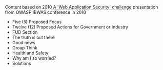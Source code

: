 Content based on 2010 [A 'Web Application Security' challenge](http://www.slideshare.net/DinisCruz/presentation-a-web-application-security-challenge) presentation from OWASP IBWAS conference in 2010

* Five (5) Proposed Focus
* Twelve (12) Proposed Actions for Government or Industry
* FUD Section
* The truth is out there
* Good news
* Group Think
* Health and Safety
* Why am I so worried?
* Solutions
